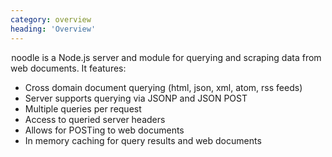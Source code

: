 ```yaml
---
category: overview
heading: 'Overview'
---
```


&#8202;<span class="project-name">noodle</span> is a Node.js server and module for querying and scraping data from web documents. It features:  

- Cross domain document querying (html, json, xml, atom, rss feeds)
- Server supports querying via JSONP and JSON POST
- Multiple queries per request
- Access to queried server headers
- Allows for POSTing to web documents
- In memory caching for query results and web documents